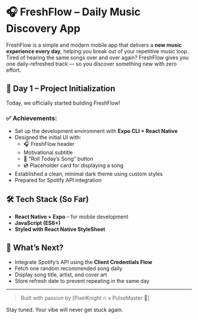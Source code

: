 # 🎧 FreshFlow – Daily Music Discovery App

FreshFlow is a simple and modern mobile app that delivers a **new music experience every day**, helping you break out of your repetitive music loop. Tired of hearing the same songs over and over again? FreshFlow gives you one daily-refreshed track — so you discover something new with zero effort.

## 🌱 Day 1 – Project Initialization

Today, we officially started building FreshFlow!

### ✅ Achievements:
- Set up the development environment with **Expo CLI + React Native**
- Designed the initial UI with:
  - 🎧 FreshFlow header
  - Motivational subtitle
  - 🎲 “Roll Today’s Song” button
  - 💿 Placeholder card for displaying a song
- Established a clean, minimal dark theme using custom styles
- Prepared for Spotify API integration

## 🛠️ Tech Stack (So Far)
- **React Native + Expo** – for mobile development
- **JavaScript (ES6+)**
- **Styled with React Native StyleSheet**

## 🔮 What’s Next?
- Integrate Spotify’s API using the **Client Credentials Flow**
- Fetch one random recommended song daily
- Display song title, artist, and cover art
- Store refresh date to prevent repeating in the same day

---

> Built with passion by [PixelKnight 🔥 x PulseMaster 🤖]

Stay tuned. Your vibe will never get stuck again.
